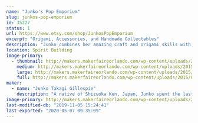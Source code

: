```yaml
---
name: "Junko's Pop Emporium"
slug: junkos-pop-emporium
id: 35227
status: 1
url: https://www.etsy.com/shop/JunkosPopEmporium
excerpt: "Origami, Accessories, and Handmade Collectables"
description: "Junko combines her amazing craft and origami skills with her love of pop culture to create one of a kind accessories and origami collectibles! Specializing in dragons and \"chibi\" figures inspired by everything from Star Wars to Pokemon, Junko's Pop Emporium has something to thrill and delight audiences of all ages. For those looking to let their geek flag fly on a daily basis, she also utilizes fun ribbons, fabrics, and charms to create custom clip-in hair bows and accessories. Stop by her exhibit space for all your handmade collectible needs, or simply to admire her wares and talk shop!"
location: Spirit Building
image-primary:
  - thumbnail: http://makers.makerfaireorlando.com/wp-content/uploads/2015/06/Avengers-150x150.jpg
    medium: http://makers.makerfaireorlando.com/wp-content/uploads/2015/06/Avengers-300x225.jpg
    large: http://makers.makerfaireorlando.com/wp-content/uploads/2015/06/Avengers.jpg
    full: http://makers.makerfaireorlando.com/wp-content/uploads/2015/06/Avengers.jpg
maker:
  - name: "Junko Takagi Gillespie"
    description: "A native of Shizuoka Ken, Japan, Junko spent the last 20+ years teaching Japanese language and culture to elementary school students in Haines City, Florida. She has always created amazing origami creations as a hobby, but recently has discovered an untapped talent for combining her love for pop culture with her technical skills. Junko really enjoys using pop culture as inspiration for her accessories and 3D origami sculptures, and she hopes that the public will find them just as fun!"
image-primary: http://makers.makerfaireorlando.com/wp-content/uploads/2015/06/junko-profile.jpg
last-modified-db: "2019-11-05 15:24:41"
last-exported: "2020-05-07 09:35:09"
---
```

